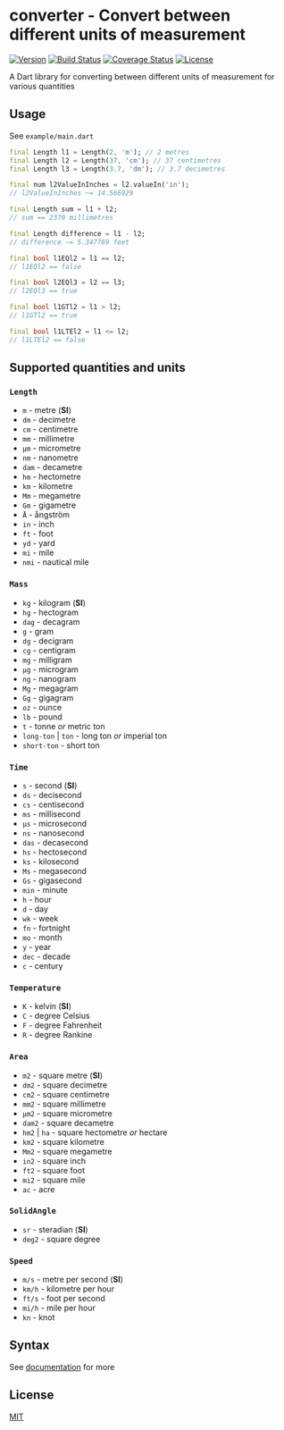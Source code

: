 # converter - Convert between different units of measurement

[![Version](https://img.shields.io/pub/v/converter)](https://pub.dev/packages/converter)
[![Build Status](https://travis-ci.com/dkin-om/converter-dart.svg?branch=master)](https://travis-ci.com/dkin-om/converter-dart)
[![Coverage Status](https://coveralls.io/repos/github/dkin-om/converter-dart/badge.svg)](https://coveralls.io/github/dkin-om/converter-dart)
[![License](https://img.shields.io/badge/license-MIT-green)](https://github.com/dkin-om/converter-dart/blob/master/LICENSE)

A Dart library for converting between different units of measurement for various quantities

## Usage

See `example/main.dart`

```dart
final Length l1 = Length(2, 'm'); // 2 metres
final Length l2 = Length(37, 'cm'); // 37 centimetres
final Length l3 = Length(3.7, 'dm'); // 3.7 decimetres

final num l2ValueInInches = l2.valueIn('in');
// l2ValueInInches ~= 14.566929

final Length sum = l1 + l2;
// sum == 2370 millimetres

final Length difference = l1 - l2;
// difference ~= 5.347769 feet

final bool l1EQl2 = l1 == l2;
// l1EQl2 == false

final bool l2EQl3 = l2 == l3;
// l2EQl3 == true

final bool l1GTl2 = l1 > l2;
// l1GTl2 == true

final bool l1LTEl2 = l1 <= l2;
// l1LTEl2 == false
```

## Supported quantities and units

### `Length`
- `m` - metre (**SI**)
- `dm` - decimetre
- `cm` - centimetre
- `mm` - millimetre
- `µm` - micrometre
- `nm` - nanometre
- `dam` - decametre
- `hm` - hectometre
- `km` - kilometre
- `Mm` - megametre
- `Gm` - gigametre
- `Å` - ångström
- `in` - inch
- `ft` - foot
- `yd` - yard
- `mi` - mile
- `nmi` - nautical mile

### `Mass`
- `kg` - kilogram (**SI**)
- `hg` - hectogram
- `dag` - decagram
- `g` - gram
- `dg` - decigram
- `cg` - centigram
- `mg` - milligram
- `µg` - microgram
- `ng` - nanogram
- `Mg` - megagram
- `Gg` - gigagram
- `oz` - ounce
- `lb` - pound
- `t` - tonne *or* metric ton
- `long-ton` | `ton` - long ton *or* imperial ton
- `short-ton` - short ton

### `Time`
- `s` - second (**SI**)
- `ds` - decisecond
- `cs` - centisecond
- `ms` - millisecond
- `µs` - microsecond
- `ns` - nanosecond
- `das` - decasecond
- `hs` - hectosecond
- `ks` - kilosecond
- `Ms` - megasecond
- `Gs` - gigasecond
- `min` - minute
- `h` - hour
- `d` - day
- `wk` - week
- `fn` - fortnight
- `mo` - month
- `y` - year
- `dec` - decade
- `c` - century

### `Temperature`
- `K` - kelvin (**SI**)
- `C` - degree Celsius
- `F` - degree Fahrenheit
- `R` - degree Rankine

### `Area`
- `m2` - square metre (**SI**)
- `dm2` - square decimetre
- `cm2` - square centimetre
- `mm2` - square millimetre
- `µm2` - square micrometre
- `dam2` - square decametre
- `hm2` | `ha` - square hectometre *or* hectare
- `km2` - square kilometre
- `Mm2` - square megametre
- `in2` - square inch
- `ft2` - square foot
- `mi2` - square mile
- `ac` - acre

### `SolidAngle`
- `sr` - steradian (**SI**)
- `deg2` - square degree

### `Speed`
- `m/s` - metre per second (**SI**)
- `km/h` - kilometre per hour
- `ft/s` - foot per second
- `mi/h` - mile per hour
- `kn` - knot

## Syntax

See [documentation](https://pub.dev/documentation/converter) for more

## License

[MIT](https://github.com/dkin-om/converter-dart/blob/master/LICENSE)

